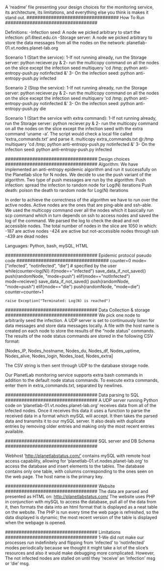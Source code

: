 A ‘readme’ file presenting your design choices for the monitoring service, its architecture, its limitations, and everything else you think is makes it stand out.
##################################
How To Run
##################################

Definitions:
-Infection seed: A node we picked arbitrary to start the infection: pl1.6test.edu.cn
-Storage server: A node we picked arbitrary to store the data messages from all the nodes on the network: planetlab-01.vt.nodes.planet-lab.org

Scenario 1 (Start the service):
1-If not running already, run the Storage server:
	 python reciever.py  & 
2- run the multicopy command on all the nodes on the slice except the infection seed
multiquery 'cd /tmp; python anti-entropy-push.py notinfected &'
3- On the infection seed:
python anti-entropy-push.py infected

Scenario 2 (Stop the service):
1-If not running already, run the Storage server:
	 python reciever.py  & 
2- run the multicopy command on all the nodes on the slice except the infection seed
multiquery 'cd /tmp; python anti-entropy-push.py notinfected &'
3- On the infection seed:
python anti-entropy-push.py die

Scenario 1 (Start the service with extra command):
1-If not running already, run the Storage server:
	 python reciever.py  & 
2- run the multicopy command on all the nodes on the slice except the infection seed with the extra command ‘uname -a’. The script would check a local file called ‘extra_commands.txt’ and parse it.
multicopy extra_commands.txt @:/tmp
multiquery 'cd /tmp; python anti-entropy-push.py notinfected &'
3- On the infection seed:
python anti-entropy-push.py infected

##################################
Design choices
##################################
Algorithm:
We have implemented an anti-entropy epidemic algorithm and run it successfully on the Planetlab slice for N nodes. We decide to use the push variant of the algorithm. Two type of  push messages are run by the algorithm:
Push infection: spread the infection to random node for Log(N) iterations
Push death: poison the death to random node for Log(N) iterations

In order to achieve the correctness of the algorithm we have to run over the active nodes. Active nodes are the ones that are ping-able and ssh-able. We used the multicopy command  over all the nodes which it basically run scp command  which in turn depends on ssh to access nodes and saved the log of the command. We parsed the log to check the dead and not accessible nodes. The total number of nodes in the slice are 1050 in which:
-187 are active nodes
-424 are active but not-accessible nodes through ssh 
-439 are dead nodes

Languages: 
Python, bash, mySQL, HTML

##################################
Epidemic protocol pseudo code
##################################
counter=0
mode=[”infected”, “notInfected”, “die”] # specified by the user
while(counter<log(N))
            if(mode=="infected")
           	 	save_data_if_not_saved()
            	push(randomNode, "mode=push")
            elif(mode=="notInfected")
           		mode=recieve() 
            	save_data_if_not_saved()
            	push(randomNode, "mode=push") 
            elif(mode=="die")
            	push(randomNode, "mode=die")
            counter=counter+1

    raise Exception("Terminated: Log(N) is reached")

##################################
Data Collection & storage
##################################
We pick one node to arbitrarily seed the infection. A UDP server is set to continuously listen for data messages and store data messages locally. A file with the host name is created on each node to store the results of the “node status” commands. The results of  the node status commands are stored in the following CSV format:

[Nodes_IP, Nodes_hostname, Nodes_du, Nodes_df, Nodes_uptime, Nodes_alive, Nodes_login, Nodes_load, Nodes_extra]

The CSV string is then sent through UDP to the database storage node. 

Our PlanetLab monitoring service supports extra bash commands in addition to the default node status commands. To execute extra commands, enter them in extra_commands.txt, separated by newlines.


##################################
Data parsing to SQL
##################################
A UDP server running Python code on ‘planetlab-01.vt.nodes.planet-lab.org’ receives data from all of the infected nodes.  Once it receives this data it uses a function to parse the received data in a format which mySQL will accept.  It then takes the parsed data and transmits it to our mySQL server.  It also deals with duplicate entries by removing older entries and making only the most recent entries available.

##################################
SQL server and DB Schema
##################################

Webhost ‘http://planetlabstatus.com/’ contains mySQL with remote host access capability, allowing for ‘planetlab-01.vt.nodes.planet-lab.org’ to access the database and insert elements to the tables. The database contains only one table, with columns corresponding to the ones seen on the web page. The host name is the primary key. 

##################################
Website
##################################
The data are parsed and presented as HTML on:
	http://planetlabstatus.com/
The website uses PHP in conjunction with mySQL to access the database, pull all of the data from it, then formats the data into an html format that is displayed as a neat table on the website. The PHP is run every time the web page is refreshed, so the data displayed is dynamic; the most recent version of the table is displayed when the webpage is opened. 

##################################
Limitations
##################################
1-We did not make our processes run indefinitely and flipping from ‘infected’ to ‘notInfected’ modes periodically because we thought it might take a lot of the slice’s resources and also it would make debugging more complicated. However, The not infected nodes are stalled on until they ‘receive’ an ‘infection’ msg or ‘die’ msg.  

